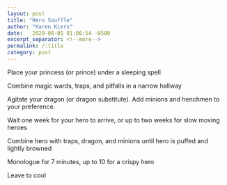 ```yaml
---
layout: post
title: "Hero Souffle"
author: "Karen Kiers"
date:   2020-08-05 01:06:54 -0500
excerpt_separator: <!--more-->
permalink: /:title
category: post
---
```


Place your princess (or prince) under a sleeping spell

Combine magic wards, traps, and pitfalls in a narrow hallway

Agitate your dragon (or dragon substitute).<!--more--> Add minions and henchmen to your preference.

Wait one week for your hero to arrive, or up to two weeks for slow moving heroes

Combine hero with traps, dragon, and minions until hero is puffed and lightly browned

Monologue for 7 minutes, up to 10 for a crispy hero

Leave to cool



